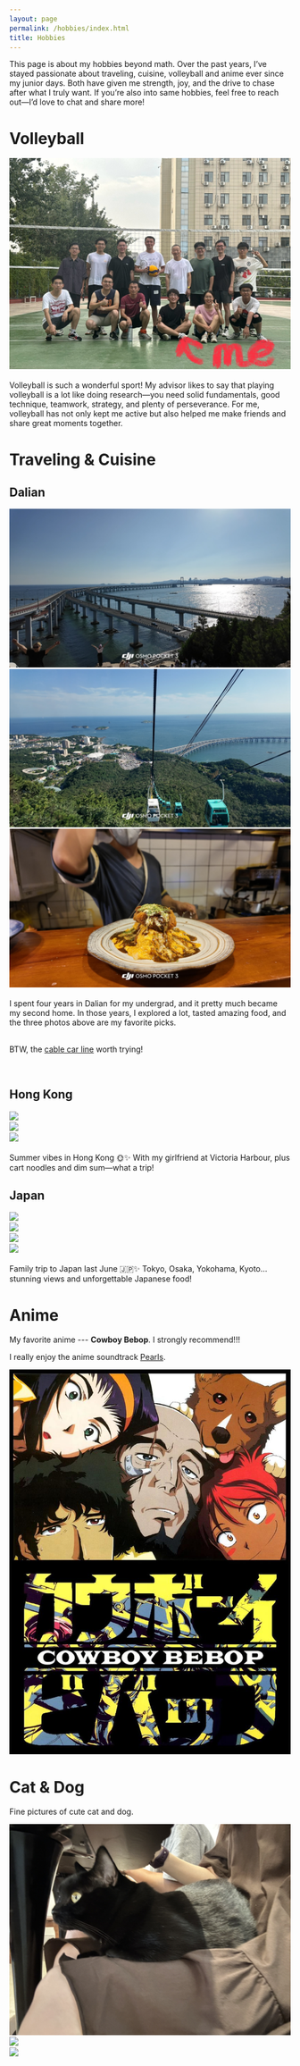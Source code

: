 ```yaml
---
layout: page
permalink: /hobbies/index.html
title: Hobbies
---
```


This page is about my hobbies beyond math. Over the past years, I’ve stayed passionate about traveling, cuisine, volleyball and anime ever since my junior days. Both have given me strength, joy, and the drive to chase after what I truly want. If you’re also into same hobbies, feel free to reach out—I’d love to chat and share more!

# Volleyball

<div>
<img src="/images/volleyball.jpg">
</div>
<br>Volleyball is such a wonderful sport! My advisor likes to say that playing volleyball is a lot like doing research—you need solid fundamentals, good technique, teamwork, strategy, and plenty of perseverance. For me, volleyball has not only kept me active but also helped me make friends and share great moments together.

<br>

# Traveling & Cuisine

## Dalian

<div>
<img src="/images/dalian1.jpg">
</div>
<div>
<img src="/images/dalian2.jpg">
</div>
<div>
<img src="/images/homorice.jpg">
</div>
<br>I spent four years in Dalian for my undergrad, and it pretty much became my second home. In those years, I explored a lot, tasted amazing food, and the three photos above are my favorite picks. 

<br>BTW, the [cable car line] worth trying!

[cable car line]: https://maps.app.goo.gl/99wFsk2fW6tXSBdz9

<br>

## Hong Kong

<div>
<img src="/images/victoriaport.jpg">
</div>
<div>
<img src="/images/hongkong1.jpg">
</div>
<div>
<img src="/images/hongkong2.jpg">
</div>
<br>Summer vibes in Hong Kong 🌞✨ With my girlfriend at Victoria Harbour, plus cart noodles and dim sum—what a trip!

<br>

## Japan

<div>
<img src="/images/tokyo1.jpg"></div>
<div>
<img src="/images/kyoto.jpg"></div>
<div>
<img src="/images/osaka.jpg"></div>
<div>
<img src="/images/yokohama.jpg">
</div>
<br>Family trip to Japan last June 🇯🇵✨ Tokyo, Osaka, Yokohama, Kyoto… stunning views and unforgettable Japanese food!

<br>

# Anime

My favorite anime --- **Cowboy Bebop**.
I strongly recommend!!!

I really enjoy the anime soundtrack [Pearls](https://open.spotify.com/track/6X1yT94KVkmAgIGJoCRLFw?si=dbe3c2a6aeab47da).

<div class="one">
<img src="/images/cb.jpg"></div>

# Cat & Dog

Fine pictures of cute cat and dog.

<div class="one">
<img src="/images/cat1.jpg">
</div>
<div class="one">
<img src="/images/cat2.jpg">
</div>
<div class="one">
<img src="/images/dog.jpg">
</div>
<br>
